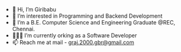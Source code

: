 - 👋 Hi, I’m Giribabu
- 👀 I’m interested in Programming and Backend Development
- 🌱 I’m a B.E. Computer Science and Engineering Graduate @REC, Chennai.
- 🧑🏻‍💻 I’m currently orking as a Software Developer
- 📫 Reach me at mail - graj.2000.gbr@gmail.com

<!---
Giribabu-2000/Giribabu-2000 is a ✨ special ✨ repository because its `README.md` (this file) appears on your GitHub profile.
You can click the Preview link to take a look at your changes.
--->
